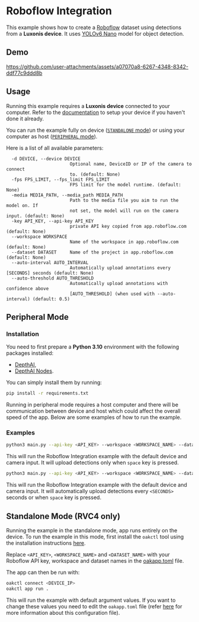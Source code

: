 # Roboflow Integration

This example shows how to create a [Roboflow](https://roboflow.com) dataset using detections from a **Luxonis device**. It uses [YOLOv6 Nano](https://zoo-rvc4.luxonis.com/luxonis/yolov6-nano/face58c4-45ab-42a0-bafc-19f9fee8a034) model for object detection.

## Demo

https://github.com/user-attachments/assets/a07070a8-6267-4348-8342-ddf77c9ddd8b

## Usage

Running this example requires a **Luxonis device** connected to your computer. Refer to the [documentation](https://docs.luxonis.com/software-v3/) to setup your device if you haven't done it already.

You can run the example fully on device ([`STANDALONE` mode](#standalone-mode-rvc4-only)) or using your computer as host ([`PERIPHERAL` mode](#peripheral-mode)).

Here is a list of all available parameters:

```
  -d DEVICE, --device DEVICE
                        Optional name, DeviceID or IP of the camera to connect
                        to. (default: None)
  -fps FPS_LIMIT, --fps_limit FPS_LIMIT
                        FPS limit for the model runtime. (default: None)
  -media MEDIA_PATH, --media_path MEDIA_PATH
                        Path to the media file you aim to run the model on. If
                        not set, the model will run on the camera input. (default: None)
  -key API_KEY, --api-key API_KEY
                        private API key copied from app.roboflow.com (default: None)
  --workspace WORKSPACE
                        Name of the workspace in app.roboflow.com (default: None)
  --dataset DATASET     Name of the project in app.roboflow.com (default: None)
  --auto-interval AUTO_INTERVAL
                        Automatically upload annotations every [SECONDS] seconds (default: None)
  --auto-threshold AUTO_THRESHOLD
                        Automatically upload annotations with confidence above
                        [AUTO_THRESHOLD] (when used with --auto-interval) (default: 0.5)
```

## Peripheral Mode

### Installation

You need to first prepare a **Python 3.10** environment with the following packages installed:

- [DepthAI](https://pypi.org/project/depthai/),
- [DepthAI Nodes](https://pypi.org/project/depthai-nodes/).

You can simply install them by running:

```bash
pip install -r requirements.txt
```

Running in peripheral mode requires a host computer and there will be communication between device and host which could affect the overall speed of the app. Below are some examples of how to run the example.

### Examples

```bash
python3 main.py --api-key <API_KEY> --workspace <WORKSPACE_NAME> --dataset <DATASET_NAME>
```

This will run the Roboflow Integration example with the default device and camera input. It will upload detections only when `space` key is pressed.

```bash
python3 main.py --api-key <API_KEY> --workspace <WORKSPACE_NAME> --dataset <DATASET_NAME> --auto-interval <SECONDS>
```

This will run the Roboflow Integration example with the default device and camera input. It will automatically upload detections every `<SECONDS>` seconds or when `space` key is pressed.

## Standalone Mode (RVC4 only)

Running the example in the standalone mode, app runs entirely on the device.
To run the example in this mode, first install the `oakctl` tool using the installation instructions [here](https://docs.luxonis.com/software-v3/oak-apps/oakctl).

Replace `<API_KEY>`, `<WORKSPACE_NAME>` and `<DATASET_NAME>` with your Roboflow API key, workspace and dataset names in the [oakapp.toml](oakapp.toml) file.

The app can then be run with:

```bash
oakctl connect <DEVICE_IP>
oakctl app run .
```

This will run the example with default argument values. If you want to change these values you need to edit the `oakapp.toml` file (refer [here](https://docs.luxonis.com/software-v3/oak-apps/configuration/) for more information about this configuration file).
